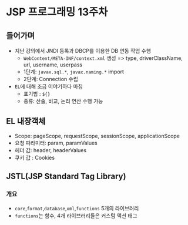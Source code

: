 # JSP 프로그래밍 13주차

## 들어가며

* 지난 강의에서 JNDI 등록과 DBCP를 이용한 DB 연동 작업 수행
  * `WebContent/META-INF/context.xml` 생성 => type, driverClassName, url, username, userpass
  * 1단계: `javax.sql.*`, `javax.naming.*` import
  * 2단계: Connection 수립
* `EL`에 대해 조금 이야기하다 마침
  * 표기법 : `${}`
  * 종류: 산술, 비교, 논리 연산 수행 가능

## EL 내장객체

* Scope: pageScope, requestScope, sessionScope, applicationScope
* 요청 파라미터: param, paramValues
* 헤더 값: header, headerValues
* 쿠키 값 : Cookies

## JSTL(JSP Standard Tag Library)

### 개요

* `core`,`format`,`database`,`xml`,`functions` 5개의 라이브러리
* `functions`는 함수, 4개 라이브러리들은 커스텀 액션 태그
